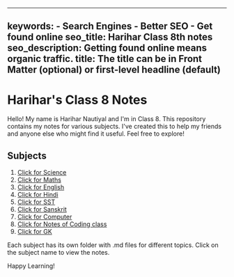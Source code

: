 
---
keywords:
    - Search Engines
    - Better SEO
    - Get found online
seo_title: Harihar Class 8th notes
seo_description: Getting found online means organic traffic.
title: The title can be in Front Matter (optional) or first-level headline (default)
---

# Harihar's Class 8 Notes

Hello! My name is Harihar Nautiyal and I'm in Class 8. This repository contains my notes for various subjects. I've created this to help my friends and anyone else who might find it useful. Feel free to explore!

## Subjects

1. [Click for Science](/Science_docs/README.md)
2. [Click for Maths](./Maths_docs/README.md)
3. [Click for English](./English_docs/README.md)
4. [Click for Hindi](./Hindi_docs/README.md)
5. [Click for SST](./SST_docs/README.md)
6. [Click for Sanskrit](./Sanskrit_docs/README.md)
7. [Click for Computer](./Computer_docs/README.md)
8. [Click for Notes of Coding class](./Coding_class/README.md)
9. [Click for GK](./GK_docs/README.md)

Each subject has its own folder with .md files for different topics. Click on the subject name to view the notes.

Happy Learning!
